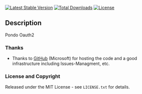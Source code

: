 [//]: # (AUTO-GENERATED BY "PHP README Helper": base file -> docs/base.md)
[![Latest Stable Version](https://poser.pugx.org/voku/portable-ascii/v/stable)](https://packagist.org/packages/pondo/oauth) 
[![Total Downloads](https://poser.pugx.org/voku/portable-ascii/downloads)](https://packagist.org/packages/pondo/oauth)
[![License](https://poser.pugx.org/voku/portable-ascii/license)](https://packagist.org/packages/pondo/oauth)

## Description

Pondo Oauth2

### Thanks

- Thanks to [GitHub](https://github.com) (Microsoft) for hosting the code and a good infrastructure including Issues-Managment, etc.

### License and Copyright

Released under the MIT License - see `LICENSE.txt` for details.
